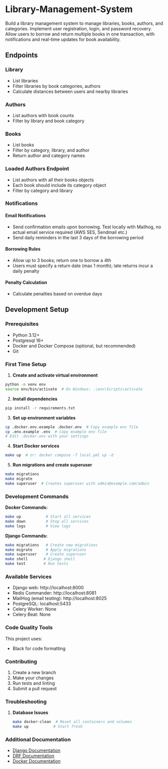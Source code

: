 # Library-Management-System
Build a library management system to manage libraries, books, authors, and categories. Implement user registration, login, and password recovery. Allow users to borrow and return multiple books in one transaction, with notifications and real-time updates for book availability.

## Endpoints

### Library
- List libraries
- Filter libraries by book categories, authors
- Calculate distances between users and nearby libraries

### Authors
- List authors with book counts
- Filter by library and book category

### Books
- List books
- Filter by category, library, and author
- Return author and category names

### Loaded Authors Endpoint
- List authors with all their books objects
- Each book should include its category object
- Filter by category and library


### Notifications

#### Email Notifications
- Send confirmation emails upon borrowing. Test locally with Mailhog, no actual email service required (AWS SES, Sendmail etc.)
- Send daily reminders in the last 3 days of the borrowing period

#### Borrowing Rules
- Allow up to 3 books; return one to borrow a 4th
- Users must specify a return date (max 1 month); late returns incur a daily penalty

#### Penalty Calculation
- Calculate penalties based on overdue days


## Development Setup

### Prerequisites
- Python 3.12+
- Postgresql 16+
- Docker and Docker Compose (optional, but recommended)
- Git

### First Time Setup

1. **Create and activate virtual environment**
```bash
python -m venv env
source env/bin/activate  # On Windows: .\env\Scripts\activate
```

2. **Install dependencies**
```bash
pip install -r requirements.txt
```

3. **Set up environment variables**
```bash
cp .docker.env.example .docker.env  # Copy example env file
cp .env.example .env  # Copy example env file
# Edit .docker.env with your settings
```

4. **Start Docker services**
```bash
make up  # or: docker compose -f local.yml up -d
```

5. **Run migrations and create superuser**
```bash
make migrations
make migrate
make superuser  # Creates superuser with admin@example.com/admin
```

### Development Commands

**Docker Commands:**
```bash
make up           # Start all services
make down         # Stop all services
make logs         # View logs
```

**Django Commands:**
```bash
make migrations   # Create new migrations
make migrate      # Apply migrations
make superuser    # Create superuser
make shell       # Django shell
make test        # Run tests
```

### Available Services

- Django web: http://localhost:8000
- Redis Commander: http://localhost:8081
- MailHog (email testing): http://localhost:8025
- PostgreSQL: localhost:5433
- Celery Worker: None
- Celery Beat: None


### Code Quality Tools
This project uses:
- Black for code formatting

### Contributing
1. Create a new branch
2. Make your changes
3. Run tests and linting
4. Submit a pull request

### Troubleshooting

1. **Database Issues**
   ```bash
   make docker-clean  # Reset all containers and volumes
   make up           # Start fresh
   ```

### Additional Documentation
- [Django Documentation](https://docs.djangoproject.com/)
- [DRF Documentation](https://www.django-rest-framework.org/)
- [Docker Documentation](https://docs.docker.com/)